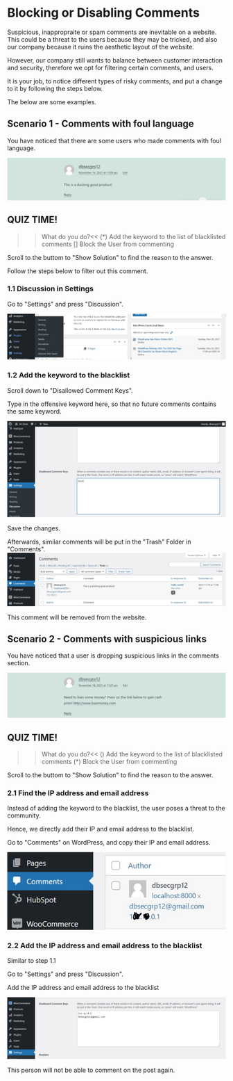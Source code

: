 # Blocking or Disabling Comments
Suspicious, inappropraite or spam comments are inevitable on a website. This could be a threat to the users because they may be tricked, and also our company because it ruins the aesthetic layout of the website. 

However, our company still wants to balance between customer interaction and security, therefore we opt for filtering certain comments, and users.

It is your job, to notice different types of risky comments, and put a change to it by following the steps below.

The below are some examples.

## Scenario 1 - Comments with foul language
You have noticed that there are some users who made comments with foul language.

![image](./assets/duck.jpg)


## QUIZ TIME!
>>What do you do?<<
(*) Add the keyword to the list of blacklisted comments
[] Block the User from commenting

Scroll to the buttom to "Show Solution" to find the reason to the answer.

Follow the steps below to filter out this comment.

### 1.1 Discussion in Settings
Go to "Settings" and press "Discussion".

![image](./assets/discussionsettings.jpg)

### 1.2 Add the keyword to the blacklist
Scroll down to "Disallowed Comment Keys".

Type in the offensive keyword here, so that no future comments contains the same keyword.

![image](./assets/duckcomment.jpg)

Save the changes.

Afterwards, similar comments will be put in the "Trash" Folder in "Comments".
![image](./assets/trash.jpg)

This comment will be removed from the website.

## Scenario 2 - Comments with suspicious links
You have noticed that a user is dropping suspicious links in the comments section.

![image](./assets/loan.jpg)


## QUIZ TIME!
>>What do you do?<<
() Add the keyword to the list of blacklisted comments
(*) Block the User from commenting

Scroll to the buttom to "Show Solution" to find the reason to the answer.

### 2.1 Find the IP address and email address
Instead of adding the keyword to the blacklist, the user poses a threat to the community. 

Hence, we directly add their IP and email address to the blacklist.

Go to "Comments" on WordPress, and copy their IP and email address.

![image](./assets/ipemail.jpg)

### 2.2 Add the IP address and email address to the blacklist
Similar to step 1.1

Go to "Settings" and press "Discussion".

Add the IP address and email address to the blacklist

![image](./assets/blacklist.jpg)

This person will not be able to comment on the post again.

